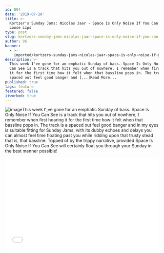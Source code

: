 ```yaml
---
id: 894
date: '2019-07-28'
title: >-
  Kortzer's Sunday Jams: Nicolas Jaar - Space Is Only Noise If You Can See -
  Loose Lips
type: post
slug: kortzers-sunday-jams-nicolas-jaar-space-is-only-noise-if-you-can-see
author: 96
banner:
  - >-
    imported/kortzers-sunday-jams-nicolas-jaar-space-is-only-noise-if-you-can-see/image894.jpeg
description: >-
  This week I've gone for an emphatic Sunday of bass. Space Is Only Noise If You
  Can See is a track that hits you out of nowhere, I remember when first hearing
  it for the first time how it felt when that bassline pops in. The track is a
  spaced out feel good banger and [...]Read More...
published: true
tags: feature
featured: false
itworked: true
---
```

![image](../imported/kortzers-sunday-jams-nicolas-jaar-space-is-only-noise-if-you-can-see/image894.jpeg)This week I';ve gone for an emphatic Sunday of bass. Space Is Only Noise If You Can See is a track that hits you out of nowhere, I remember when first hearing it for the first time how it felt when that bassline pops in. The track is a spaced out feel good banger and in my eyes is suitable fitting for Sunday Jams, with its dubby echoes and delays you can almost feel time floating past you while ridding upon that trusty stead that is, that bassline. Topped of by the trippy narrative, provided Space Is Only Noise If You Can See will certainly float you through your Sunday in the best manner possible!

<iframe width='100%' height='300' scrolling='no' frameborder='no' allow='autoplay' src='//www.youtube.com/embed/V-_c0o8LAaM?wmode=opaque'></iframe>